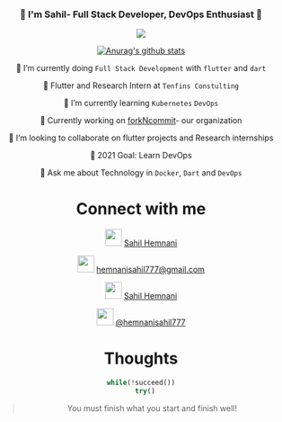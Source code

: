 <div align="center" id="top"> 

### 👲 I'm Sahil- Full Stack Developer, DevOps Enthusiast 👋

![](https://media-exp1.licdn.com/dms/image/C5616AQHqHrulIrnEuQ/profile-displaybackgroundimage-shrink_350_1400/0/1609998768630?e=1617235200&v=beta&t=z5EE-3iPrFhzUerEKdfQtqwz9PgCNgayUY-rPTvT_hs)

[![Anurag's github stats](https://github-readme-stats.vercel.app/api?username=SahilHemnani777&show_icons=true&theme=radical)](https://github.com/anuraghazra/github-readme-stats)



 🔭 I’m currently doing `Full Stack Development` with `flutter` and `dart`
 
 👲 Flutter and Research Intern at `Tenfins Constulting`
 
 🌱 I’m currently learning `Kubernetes`  `DevOps`
 
 🤞 Currently working on [forkNcommit](https://github.com/forkNcommit2021/forkNcommit2021)- our organization
 
 👯 I’m looking to collaborate on flutter projects and Research internships
 
 🤔 2021 Goal: Learn DevOps
 
 💬 Ask me about Technology in `Docker`, `Dart` and `DevOps`

# Connect with me 

<img src="https://image.flaticon.com/icons/png/512/174/174857.png" data-canonical-src="https://image.flaticon.com/icons/png/512/174/174857.png" width="30" height="30" /> [Sahil Hemnani](https://www.linkedin.com/in/sahil-hemnani-8084b41a6/)

<img src="https://i.pinimg.com/originals/8f/c3/7b/8fc37b74b608a622588fbaa361485f32.png" data-canonical-src="https://i.pinimg.com/originals/8f/c3/7b/8fc37b74b608a622588fbaa361485f32.png" width="30" height="30" /> [hemnanisahil777@gmail.com](hemnanisahil777@gmail.com)

<img src="https://assets.stickpng.com/thumbs/580b57fcd9996e24bc43c53e.png" data-canonical-src="https://assets.stickpng.com/thumbs/580b57fcd9996e24bc43c53e.png" width="30" height="30" /> [Sahil Hemnani](https://twitter.com/sahil_hemnani)


<img src="https://upload.wikimedia.org/wikipedia/commons/thumb/e/ec/Medium_logo_Monogram.svg/1200px-Medium_logo_Monogram.svg.png" data-canonical-src="https://upload.wikimedia.org/wikipedia/commons/thumb/e/ec/Medium_logo_Monogram.svg/1200px-Medium_logo_Monogram.svg.png" width="30" height="30" /> [@hemnanisahil777](https://medium.com/@hemnanisahil777)

# Thoughts

```python
while(!succeed())
  try()
```
>You must finish what you start and finish well!
